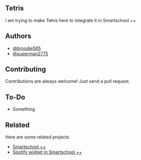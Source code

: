 
## Tetris

I am trying to make Tetris here to integrate it in Smartschool ++


## Authors

- [@broodje565](https://www.github.com/broodje565)
- [@superman2775](https://www.github.com/superman2775)


## Contributing

Contributions are always welcome! Just send a pull request.


## To-Do

- Something


## Related

Here are some related projects

- [Smartschool ++](https://github.com/sprksoft/smpp)
- [Spotify widget in Smartschool ++](https://github.com/superman2775/spotify-smpp)

